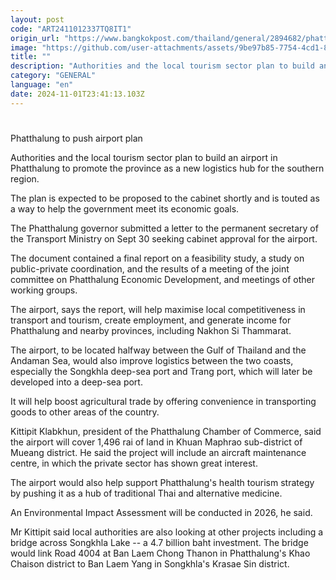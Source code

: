```yaml
---
layout: post
code: "ART2411012337TQ8IT1"
origin_url: "https://www.bangkokpost.com/thailand/general/2894682/phatthalung-to-push-airport-plan"
image: "https://github.com/user-attachments/assets/9be97b85-7754-4cd1-8444-677e0adb37b5"
title: ""
description: "Authorities and the local tourism sector plan to build an airport in Phatthalung to promote the province as a new logistics hub for the southern region."
category: "GENERAL"
language: "en"
date: 2024-11-01T23:41:13.103Z
---
```


# 

Phatthalung to push airport plan

Authorities and the local tourism sector plan to build an airport in Phatthalung to promote the province as a new logistics hub for the southern region.

The plan is expected to be proposed to the cabinet shortly and is touted as a way to help the government meet its economic goals.

The Phatthalung governor submitted a letter to the permanent secretary of the Transport Ministry on Sept 30 seeking cabinet approval for the airport.

The document contained a final report on a feasibility study, a study on public-private coordination, and the results of a meeting of the joint committee on Phatthalung Economic Development, and meetings of other working groups.

The airport, says the report, will help maximise local competitiveness in transport and tourism, create employment, and generate income for Phatthalung and nearby provinces, including Nakhon Si Thammarat.

The airport, to be located halfway between the Gulf of Thailand and the Andaman Sea, would also improve logistics between the two coasts, especially the Songkhla deep-sea port and Trang port, which will later be developed into a deep-sea port.

It will help boost agricultural trade by offering convenience in transporting goods to other areas of the country.

Kittipit Klabkhun, president of the Phatthalung Chamber of Commerce, said the airport will cover 1,496 rai of land in Khuan Maphrao sub-district of Mueang district. He said the project will include an aircraft maintenance centre, in which the private sector has shown great interest.

The airport would also help support Phatthalung's health tourism strategy by pushing it as a hub of traditional Thai and alternative medicine.

An Environmental Impact Assessment will be conducted in 2026, he said.

Mr Kittipit said local authorities are also looking at other projects including a bridge across Songkhla Lake -- a 4.7 billion baht investment. The bridge would link Road 4004 at Ban Laem Chong Thanon in Phatthalung's Khao Chaison district to Ban Laem Yang in Songkhla's Krasae Sin district.